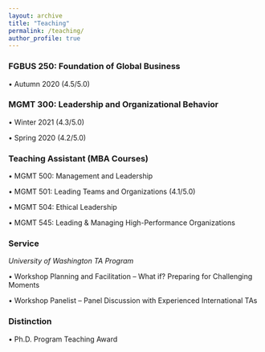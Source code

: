 ```yaml
---
layout: archive
title: "Teaching"
permalink: /teaching/
author_profile: true
---
```


### FGBUS 250: Foundation of Global Business

•	Autumn 2020 (4.5/5.0)

### MGMT 300: Leadership and Organizational Behavior

•	Winter 2021 (4.3/5.0)

•	Spring 2020 (4.2/5.0)

### Teaching Assistant (MBA Courses)

•	MGMT 500: Management and Leadership

•	MGMT 501: Leading Teams and Organizations (4.1/5.0)

•	MGMT 504: Ethical Leadership

•	MGMT 545: Leading & Managing High-Performance Organizations 

### Service
_University of Washington TA Program_

•	Workshop Planning and Facilitation – What if? Preparing for Challenging Moments

•	Workshop Panelist – Panel Discussion with Experienced International TAs

### Distinction

•	Ph.D. Program Teaching Award 
